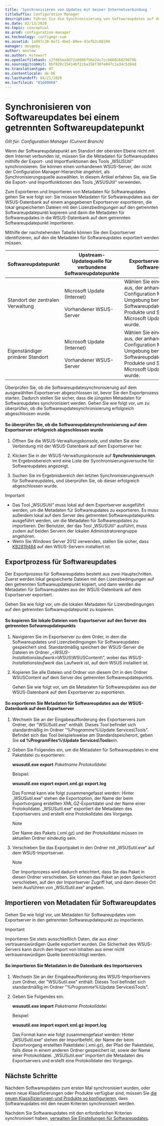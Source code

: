 ```yaml
---
title: 'Synchronisieren von Updates mit keiner Internetverbindung '
titleSuffix: Configuration Manager
description: Führen Sie die Synchronisierung von Softwareupdates auf dem obersten Softwareupdatepunkt aus, der nicht mit dem Internet verbunden ist.
ms.date: 02/13/2020
ms.topic: conceptual
ms.prod: configuration-manager
ms.technology: configmgr-sum
ms.assetid: 1a997c30-8e71-4be5-89ee-41efb2c8d199
manager: dougeby
author: mestew
ms.author: mstewart
ms.openlocfilehash: c2fd85ea9d72e0986f56e24c7ccb66826829079b
ms.sourcegitcommit: bbf820c35414bf2cba356f30fe047c1a34c5384d
ms.translationtype: HT
ms.contentlocale: de-DE
ms.lasthandoff: 04/21/2020
ms.locfileid: "81689668"
---
```

# <a name="synchronize-software-updates-from-a-disconnected-software-update-point"></a>Synchronisieren von Softwareupdates bei einem getrennten Softwareupdatepunkt  

*Gilt für: Configuration Manager (Current Branch)*

 Wenn der Softwareupdatepunkt am Standort der obersten Ebene nicht mit dem Internet verbunden ist, müssen Sie die Metadaten für Softwareupdates mithilfe der Export- und Importfunktionen des Tools „WSUSUtil“ synchronisieren. Sie können einen vorhandenen WSUS-Server, der nicht der Configuration Manager-Hierarchie angehört, als Synchronisierungsquelle auswählen. In diesem Artikel erfahren Sie, wie Sie die Export- und Importfunktionen des Tools „WSUSUtil“ verwenden.  

 Zum Exportieren und Importieren von Metadaten für Softwareupdates gehen Sie wie folgt vor: Sie müssen Metadaten für Softwareupdates aus der WSUS-Datenbank auf einem angegebenen Exportserver exportieren, die lokal gespeicherten Dateien mit den Lizenzbedingungen auf den getrennten Softwareupdatepunkt kopieren und dann die Metadaten für Softwareupdates in die WSUS-Datenbank auf dem getrennten Softwareupdatepunkt importieren.  

 Mithilfe der nachstehenden Tabelle können Sie den Exportserver identifizieren, auf den die Metadaten für Softwareupdates exportiert werden müssen.  

|Softwareupdatepunkt|Upstream-Updatequelle für verbundene Softwareupdatepunkte|Exportserver für getrennten Softwareupdatepunkt|  
|---------------------------|-----------------------------------------------------------------|------------------------------------------------------------|  
|Standort der zentralen Verwaltung|Microsoft Update (Internet)<br /><br /> Vorhandener WSUS-Server|Wählen Sie einen WSUS-Server aus, der anhand der in der Configuration Manager-Umgebung benötigten Softwareupdateklassifizierungen, Produkte und Sprachen mit Microsoft Update synchronisiert wurde.|  
|Eigenständiger primärer Standort|Microsoft Update (Internet)<br /><br /> Vorhandener WSUS-Server|Wählen Sie einen WSUS-Server aus, der anhand der in der Configuration Manager-Umgebung benötigten Softwareupdateklassifizierungen, Produkte und Sprachen mit Microsoft Update synchronisiert wurde.|  

 Überprüfen Sie, ob die Softwareupdatesynchronisierung auf dem ausgewählten Exportserver abgeschlossen ist, bevor Sie den Exportprozess starten. Dadurch stellen Sie sicher, dass die jüngsten Metadaten für Softwareupdates synchronisiert werden. Gehen Sie wie folgt vor, um zu überprüfen, ob die Softwareupdatesynchronisierung erfolgreich abgeschlossen wurde.  

#### <a name="to-verify-that-software-updates-synchronization-has-completed-successfully-on-the-export-server"></a>So überprüfen Sie, ob die Softwareupdatesynchronisierung auf dem Exportserver erfolgreich abgeschlossen wurde  

1.  Öffnen Sie die WSUS-Verwaltungskonsole, und stellen Sie eine Verbindung mit der WSUS-Datenbank auf dem Exportserver her.  

2.  Klicken Sie in der WSUS-Verwaltungskonsole auf **Synchronisierungen**. Im Ergebnisbereich wird eine Liste der Synchronisierungsversuche für Softwareupdates angezeigt.  

3.  Suchen Sie im Ergebnisbereich den letzten Synchronisierungsversuch für Softwareupdates, und überprüfen Sie, ob dieser erfolgreich abgeschlossen wurde.  

> [!IMPORTANT]  
> - Das Tool „WSUSUtil“ muss lokal auf dem Exportserver ausgeführt werden, um die Metadaten für Softwareupdates zu exportieren. Es muss außerdem lokal auf dem Server des getrennten Softwareupdatepunkts ausgeführt werden, um die Metadaten für Softwareupdates zu importieren. Der Benutzer, der das Tool „WSUSUtil“ ausführt, muss zudem auf beiden Servern der lokalen Administratorengruppe angehören.  
> - Wenn Sie Windows Server 2012 verwenden, stellen Sie sicher, dass [KB2819484](https://support.microsoft.com/help/2819484/cab-file-that-is-exported-by-using-the-wsusutil-exe-command-is-display) auf den WSUS-Servern installiert ist.

## <a name="export-process-for-software-updates"></a>Exportprozess für Softwareupdates  
 Der Exportprozess für Softwareupdates besteht aus zwei Hauptschritten. Zuerst werden lokal gespeicherte Dateien mit den Lizenzbedingungen auf den getrennten Softwareupdatepunkt kopiert, und dann werden die Metadaten für Softwareupdates aus der WSUS-Datenbank auf dem Exportserver exportiert.  

 Gehen Sie wie folgt vor, um die lokalen Metadaten für Lizenzbedingungen auf den getrennten Softwareupdatepunkt zu kopieren.  

#### <a name="to-copy-local-files-from-the-export-server-to-the-disconnected-software-update-point-server"></a>So kopieren Sie lokale Dateien vom Exportserver auf den Server des getrennten Sofwareupdatepunkts  

1. Navigieren Sie im Exportserver zu dem Order, in dem die Softwareupdates und Lizenzbedingungen für Softwareupdates gespeichert sind. Standardmäßig speichert der WSUS-Server die Dateien im Ordner „<*WSUS-Installationslaufwerk*>\WSUS\WSUSContent\\“, wobei das *WSUS-Installationslaufwerk* das Laufwerk ist, auf dem WSUS installiert ist.  

2. Kopieren Sie alle Dateien und Ordner von diesem Ort in den Ordner WSUSContent auf dem Server des getrennten Softwareupdatepunkts.  

   Gehen Sie wie folgt vor, um die Metadaten für Softwareupdates aus der WSUS-Datenbank auf dem Exportserver zu exportieren.  

#### <a name="to-export-software-updates-metadata-from-the-wsus-database-on-the-export-server"></a>So exportieren Sie Metadaten für Softwareupdates aus der WSUS-Datenbank auf dem Exportserver  

1.  Wechseln Sie an der Eingabeaufforderung des Exportservers zum Ordner, der "WSUSutil.exe" enthält. Dieses Tool befindet sich standardmäßig im Ordner "%*Programme*%\Update Services\Tools". Befindet sich das Tool beispielsweise am Standardspeicherort, geben Sie **cd %ProgramFiles%\Update Services\Tools**ein.  

2.  Geben Sie Folgendes ein, um die Metadaten für Softwareupdates in eine Paketdatei zu exportieren:  

     **wsusutil.exe export** *Paketname* *Protokolldatei*  
 
     Beispiel:  

     **wsusutil.exe export export.xml.gz export.log**  

     Das Format kann wie folgt zusammengefasst werden: Hinter „WSUSutil.exe“ stehen die Exportoption, der Name der beim Exportvorgang erstellten XML.GZ-Exportdatei und der Name einer Protokolldatei. „WSUSutil.exe“ exportiert die Metadaten des Exportservers und erstellt eine Protokolldatei des Vorgangs.  

    > [!NOTE]  
    >  Der Name des Pakets (.xml.gz) und der Protokolldatei müssen im aktuellen Ordner eindeutig sein.  

3.  Verschieben Sie das Exportpaket in den Ordner mit „WSUSutil.exe“ auf dem WSUS-Importserver.  

    > [!NOTE]  
    >  Der Importprozess wird dadurch erleichtert, dass Sie das Paket in diesen Ordner verschieben. Sie können das Paket an jeden Speicherort verschieben, auf den der Importserver Zugriff hat, und dann diesen Ort beim Ausführen von „WSUSutil.exe“ angeben.  

## <a name="import-software-updates-metadata"></a>Importieren von Metadaten für Softwareupdates  
 Gehen Sie wie folgt vor, um Metadaten für Softwareupdates vom Exportserver in den getrennten Softwareupdatepunkt zu importieren.  

> [!IMPORTANT]  
>  Importieren Sie stets ausschließlich Daten, die aus einer vertrauenswürdigen Quelle exportiert wurden. Die Sicherheit des WSUS-Servers kann durch den Import von Inhalten aus einer nicht vertrauenswürdigen Quelle beeinträchtigt werden.  

#### <a name="to-import-metadata-to-the-database-of-the-import-server"></a>So importieren Sie Metadaten in die Datenbank des Importservers  

1.  Wechseln Sie an der Eingabeaufforderung des WSUS-Importservers zum Ordner, der "WSUSutil.exe" enthält. Dieses Tool befindet sich standardmäßig im Ordner "%*Programme*%\Update Services\Tools".  

2.  Geben Sie Folgendes ein:  

     **wsusutil.exe import** *Paketname* *Protokolldatei*  

     Beispiel:  

     **wsusutil.exe import export.xml.gz import.log**  

     Das Format kann wie folgt zusammengefasst werden: Hinter „WSUSutil.exe“ stehen der Importbefehl, der Name der beim Exportvorgang erstellten Paketdatei (.xml.gz), der Pfad der Paketdatei, falls diese in einem anderen Ordner gespeichert ist, sowie der Name einer Protokolldatei. „WSUSutil.exe“ importiert die Metadaten des Exportservers und erstellt eine Protokolldatei des Vorgangs.  

## <a name="next-steps"></a>Nächste Schritte
Nachdem Softwareupdates zum ersten Mal synchronisiert wurden, oder wenn neue Klassifizierungen oder Produkte verfügbar sind, müssen Sie [die neuen Klassifizierungen und Produkte so konfigurieren](configure-classifications-and-products.md), dass Softwareupdates mit den neuen Kriterien synchronisiert werden.

Nachdem Sie Softwareupdates mit den erforderlichen Kriterien synchronisiert haben, [verwalten Sie Einstellungen für Softwareupdates](manage-settings-for-software-updates.md).   
